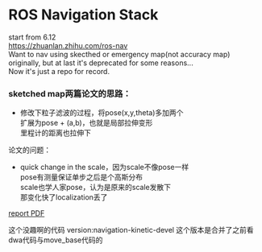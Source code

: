 ROS Navigation Stack
====================

start from 6.12  
https://zhuanlan.zhihu.com/ros-nav  
Want to nav using skecthed or emergency map(not accuracy map) originally, 
but at last it's deprecated for some reasons...  
Now it's just a repo for record.  

### sketched map两篇论文的思路：  
*   修改下粒子滤波的过程，将pose(x,y,theta)多加两个  
    扩展为pose + (a,b)，也就是局部拉伸变形  
    里程计的距离也拉伸下  

论文的问题：  
*   quick change in the scale，因为scale不像pose一样  
    pose有测量保证单步之后是个高斯分布  
    scale也学人家pose，认为是原来的scale发散下  
    那变化快了localization丢了  
    
[report PDF](https://github.com/meiqua/navigation/raw/kinetic-devel/report.pdf)


这个没趣啊的代码
version:navigation-kinetic-devel
这个版本是合并了之前看dwa代码与move_base代码的

